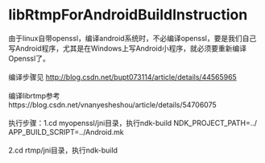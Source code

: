 # libRtmpForAndroidBuildInstruction

由于linux自带openssl，编译android系统时，不必编译openssl，要是我们自己写Android程序，尤其是在Windows上写Android小程序，就必须要重新编译Openssl了。<BR/><BR/>
编译步骤见 http://blog.csdn.net/bupt073114/article/details/44565965<BR/><BR/>
编译librtmp参考https://blog.csdn.net/vnanyesheshou/article/details/54706075<BR/><BR/>
执行步骤：1.cd myopenssl/jni目录，执行ndk-build NDK_PROJECT_PATH=../               APP_BUILD_SCRIPT=../Android.mk<BR/><BR/>
         2.cd rtmp/jni目录，执行ndk-build<BR/><BR/>
